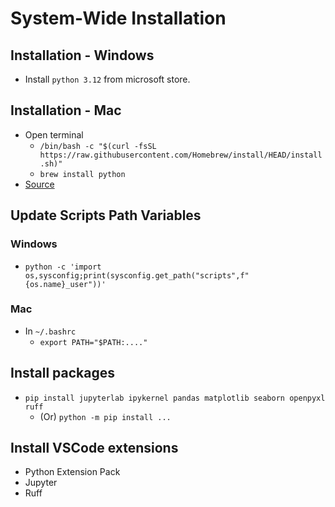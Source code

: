 # System-Wide Installation

## Installation - Windows

- Install `python 3.12` from microsoft store.

## Installation - Mac

- Open terminal
  - `/bin/bash -c "$(curl -fsSL https://raw.githubusercontent.com/Homebrew/install/HEAD/install.sh)"
`
  - `brew install python`
- [Source](https://mac.install.guide/homebrew/3)

## Update Scripts Path Variables

### Windows

- `python -c 'import os,sysconfig;print(sysconfig.get_path("scripts",f"{os.name}_user"))'`

### Mac

- In `~/.bashrc`
  - `export PATH="$PATH:...."`

## Install packages

- `pip install jupyterlab ipykernel pandas matplotlib seaborn openpyxl ruff`
  - (Or) `python -m pip install ...`

## Install VSCode extensions

- Python Extension Pack
- Jupyter
- Ruff

